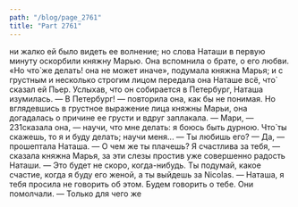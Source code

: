 ```yaml
---
path: "/blog/page_2761"
title: "Part 2761"
---
```


ни жалко ей было видеть ее волнение; но слова Наташи в первую минуту оскорбили княжну Марью. Она вспомнила о брате, о его любви.
«Но что̀ же делать! она не может иначе», подумала княжна Марья; и с грустным и несколько строгим лицом передала она Наташе всё, что̀ сказал ей Пьер. Услыхав, что он собирается в Петербург, Наташа изумилась.
— В Петербург! — повторила она, как бы не понимая. Но вглядевшись в грустное выражение лица княжны Марьи, она догадалась о причине ее грусти и вдруг заплакала. — Мари, — 231сказала она, — научи, что мне делать: я боюсь быть дурною. Что̀ ты скажешь, то я и буду делать; научи меня...
— Ты любишь его?
— Да, — прошептала Наташа.
— О чем же ты плачешь? Я счастлива за тебя, — сказала княжна Марья, за эти слезы простив уже совершенно радость Наташи.
— Это будет не скоро, когда-нибудь. Ты подумай, какое счастие, когда я буду его женой, а ты выйдешь за Nicolas.
— Наташа, я тебя просила не говорить об этом. Будем говорить о тебе.
Они помолчали.
— Только для чего же 
